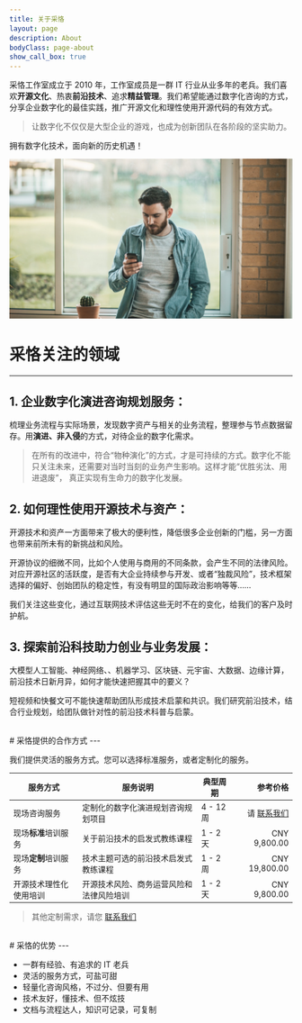 ```yaml
---
title: 关于采恪
layout: page
description: About
bodyClass: page-about
show_call_box: true
---
```


采恪工作室成立于 2010 年，工作室成员是一群 IT 行业从业多年的老兵。我们喜欢**开源文化**、热衷**前沿技术**、追求**精益管理**。我们希望能通过数字化咨询的方式，分享企业数字化的最佳实践，推广开源文化和理性使用开源代码的有效方式。

> 让数字化不仅仅是大型企业的游戏，也成为创新团队在各阶段的坚实助力。

拥有数字化技术，面向新的历史机遇！

![Accounting Services](/images/thom-holmes-Lrfw0U_o9I0-unsplash.jpg)

# 采恪关注的领域
---
## 1. 企业数字化演进咨询规划服务：

梳理业务流程与实际场景，发现数字资产与相关的业务流程，整理参与节点数据留存。用**演进、非入侵**的方式，对待企业的数字化需求。

> 在所有的改进中，符合“物种演化”的方式，才是可持续的方式。数字化不能只关注未来，还需要对当时当刻的业务产生影响。这样才能“优胜劣汰、用进退废”，
> 真正实现有生命力的数字化发展。

## 2. 如何理性使用开源技术与资产：

开源技术和资产一方面带来了极大的便利性，降低很多企业创新的门槛，另一方面也带来前所未有的新挑战和风险。

开源协议的细微不同，比如个人使用与商用的不同条款，会产生不同的法律风险。对应开源社区的活跃度，是否有大企业持续参与开发、或者“独裁风险”，技术框架
选择的偏好、创始团队的稳定性，有没有明显的国际政治影响等等……

我们关注这些变化，通过互联网技术评估这些无时不在的变化，给我们的客户及时护航。
## 3. 探索前沿科技助力创业与业务发展：

大模型人工智能、神经网络、、机器学习、区块链、元宇宙、大数据、边缘计算，前沿技术日新月异，如何才能快速把握其中的要义？

短视频和快餐文可不能快速帮助团队形成技术启蒙和共识。我们研究前沿技术，结合行业规划，给团队做针对性的前沿技术科普与启蒙。

<br>
# 采恪提供的合作方式
---

我们提供灵活的服务方式。您可以选择标准服务，或者定制化的服务。

| 服务方式 | 服务说明 | 典型周期 | 参考价格
| ----------- | --------- | --------------- | ---:
| 现场咨询服务        | 定制化的数字化演进规划咨询规划项目     | 4 - 12 周   | 请 <a href="#call-box">联系我们</a>
| 现场**标准**培训服务     | 关于前沿技术的启发式教练课程          | 1 - 2 天    |  CNY 9,800.00
| 现场**定制**培训服务     | 技术主题可选的前沿技术启发式教练课程   | 1 - 2 周    | CNY 19,800.00
| 开源技术理性化使用培训 | 开源技术风险、商务运营风险和法律风险培训 | 1 - 2 天 | CNY 9,800.00

> 其他定制需求，请您 <a href="#call-box">联系我们</a>

<br>
# 采恪的优势
---

- 一群有经验、有追求的 IT 老兵
- 灵活的服务方式，可盐可甜
- 轻量化咨询风格，不过分、但要有用
- 技术友好，懂技术、但不炫技
- 文档与流程达人，知识可记录，可复制
